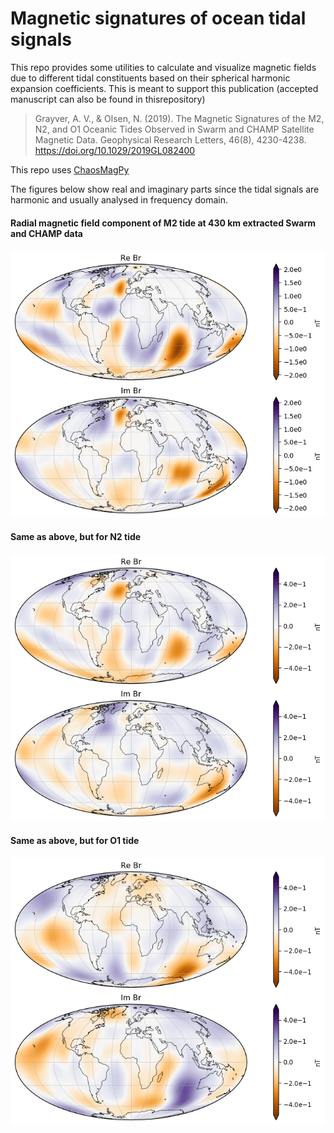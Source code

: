 # Magnetic signatures of ocean tidal signals

This repo provides some utilities to calculate and visualize magnetic fields due to different tidal constituents based on their spherical harmonic expansion coefficients. This is meant to support this publication (accepted manuscript can also be found in thisrepository)

> Grayver, A. V., & Olsen, N. (2019). The Magnetic Signatures of the M2, N2, and O1 Oceanic Tides Observed in Swarm and CHAMP Satellite Magnetic Data. Geophysical Research Letters, 46(8), 4230-4238.
> https://doi.org/10.1029/2019GL082400

This repo uses [ChaosMagPy](https://github.com/ancklo/ChaosMagPy)

The figures below show real and imaginary parts since the tidal signals are harmonic and usually analysed in frequency domain.

#### Radial magnetic field component of M2 tide at 430 km extracted Swarm and CHAMP data

![alt text](M2.png)

#### Same as above, but for N2 tide

![alt text](N2.png)

#### Same as above, but for O1 tide

![alt text](O1.png)
